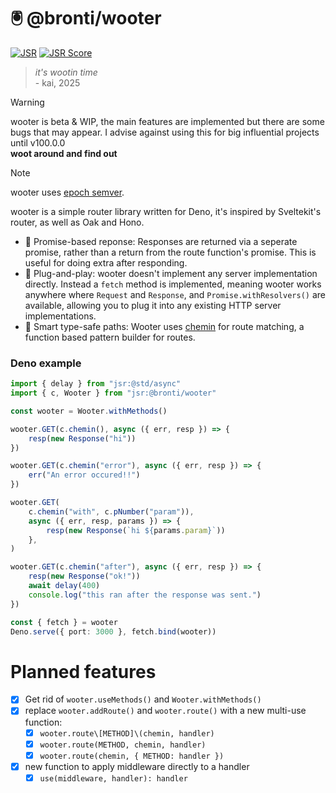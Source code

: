 # 🖲️ @bronti/wooter

[![JSR](https://jsr.io/badges/@bronti/wooter)](https://jsr.io/@bronti/wooter)
[![JSR Score](https://jsr.io/badges/@bronti/wooter/score)](https://jsr.io/@bronti/wooter)

> _it's wootin time_\
> \- kai, 2025

> [!WARNING]
> wooter is beta & WIP, the main features are implemented but there are some
> bugs that may appear. I advise against using this for big influential projects
> until v100.0.0\
> **woot around and find out**

> [!NOTE]
> wooter uses [epoch semver](https://antfu.me/posts/epoch-semver).

wooter is a simple router library written for Deno, it's inspired by Sveltekit's
router, as well as Oak and Hono.

- 🔁 Promise-based reponse: Responses are returned via a seperate promise,
  rather than a return from the route function's promise. This is useful for
  doing extra after responding.
- 🔌 Plug-and-play: wooter doesn't implement any server implementation directly.
  Instead a `fetch` method is implemented, meaning wooter works anywhere where
  `Request` and `Response`, and `Promise.withResolvers()` are available,
  allowing you to plug it into any existing HTTP server implementations.
- 🧠 Smart type-safe paths: Wooter uses [chemin](https://jsr.io/@dldc/chemin)
  for route matching, a function based pattern builder for routes.

### Deno example

```ts
import { delay } from "jsr:@std/async"
import { c, Wooter } from "jsr:@bronti/wooter"

const wooter = Wooter.withMethods()

wooter.GET(c.chemin(), async ({ err, resp }) => {
	resp(new Response("hi"))
})

wooter.GET(c.chemin("error"), async ({ err, resp }) => {
	err("An error occured!!")
})

wooter.GET(
	c.chemin("with", c.pNumber("param")),
	async ({ err, resp, params }) => {
		resp(new Response(`hi ${params.param}`))
	},
)

wooter.GET(c.chemin("after"), async ({ err, resp }) => {
	resp(new Response("ok!"))
	await delay(400)
	console.log("this ran after the response was sent.")
})

const { fetch } = wooter
Deno.serve({ port: 3000 }, fetch.bind(wooter))
```

# Planned features

- [x] Get rid of `wooter.useMethods()` and `Wooter.withMethods()`
- [x] replace `wooter.addRoute()` and `wooter.route()` with a new multi-use
  function:
  - [x] `wooter.route\[METHOD]\(chemin, handler)`
  - [x] `wooter.route(METHOD, chemin, handler)`
  - [x] `wooter.route(chemin, { METHOD: handler })`
- [x] new function to apply middleware directly to a handler
  - [x] `use(middleware, handler): handler`
